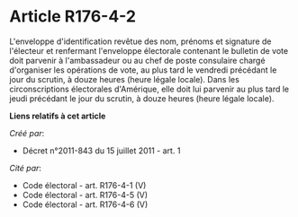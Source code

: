 # Article R176-4-2

L'enveloppe d'identification revêtue des nom, prénoms et signature de l'électeur et renfermant l'enveloppe électorale
contenant le bulletin de vote doit parvenir à l'ambassadeur ou au chef de poste consulaire chargé d'organiser les opérations
de vote, au plus tard le vendredi précédant le jour du scrutin, à douze heures (heure légale locale). Dans les
circonscriptions électorales d'Amérique, elle doit lui parvenir au plus tard le jeudi précédant le jour du scrutin, à douze
heures (heure légale locale).

**Liens relatifs à cet article**

_Créé par_:

  - Décret n°2011-843 du 15 juillet 2011 - art. 1

_Cité par_:

  - Code électoral - art. R176-4-1 (V)
  - Code électoral - art. R176-4-5 (V)
  - Code électoral - art. R176-4-6 (V)
